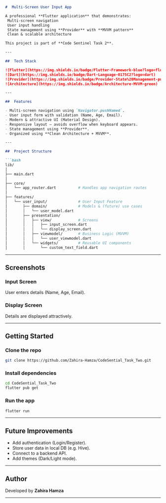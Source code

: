 

````markdown
#  Multi-Screen User Input App  

A professional **Flutter application** that demonstrates:  
 Multi-screen navigation  
 User input handling  
 State management using **Provider** with **MVVM pattern**  
 Clean & scalable architecture  

This project is part of **Code Sentinel Task 2**.  

---

##  Tech Stack  

![Flutter](https://img.shields.io/badge/Flutter-Framework-blue?logo=flutter)  
![Dart](https://img.shields.io/badge/Dart-Language-0175C2?logo=dart)  
![Provider](https://img.shields.io/badge/Provider-State%20Management-purple)  
![Architecture](https://img.shields.io/badge/Architecture-MVVM-green)  

---

##  Features  

- Multi-screen navigation using `Navigator.pushNamed`.  
- User input form with validation (Name, Age, Email).  
- Modern & attractive UI (Material Design).  
- Responsive layout – avoids overflow when keyboard appears.  
- State management using **Provider**.  
- Organized using **Clean Architecture + MVVM**.  

---

##  Project Structure  

```bash
lib/
│
├── main.dart
│
├── core/
│   └── app_router.dart          # Handles app navigation routes
│
├── features/
│   └── user_input/              # User Input Feature
│       ├── domain/              # Models & (future) use cases
│       │   └── user_model.dart
│       ├── presentation/
│       │   ├── view/            # Screens
│       │   │   ├── input_screen.dart
│       │   │   └── display_screen.dart
│       │   ├── viewmodel/       # Business Logic (MVVM)
│       │   │   └── user_viewmodel.dart
│       │   └── widgets/         # Reusable UI components
│       │       └── custom_text_field.dart
````

---

##  Screenshots

###  Input Screen

User enters details (Name, Age, Email).

###  Display Screen

Details are displayed attractively.


---

##  Getting Started

### Clone the repo

```bash
git clone https://github.com/Zahira-Hamza/CodeSential_Task_Two.git
```

###  Install dependencies

```bash
cd CodeSential_Task_Two
flutter pub get
```

###  Run the app

```bash
flutter run
```

---

##  Future Improvements

* Add authentication (Login/Register).
* Store user data in local DB (e.g. Hive).
* Connect to a backend API.
* Add themes (Dark/Light mode).

---

##  Author

Developed by **Zahira Hamza** 

---

```

```
